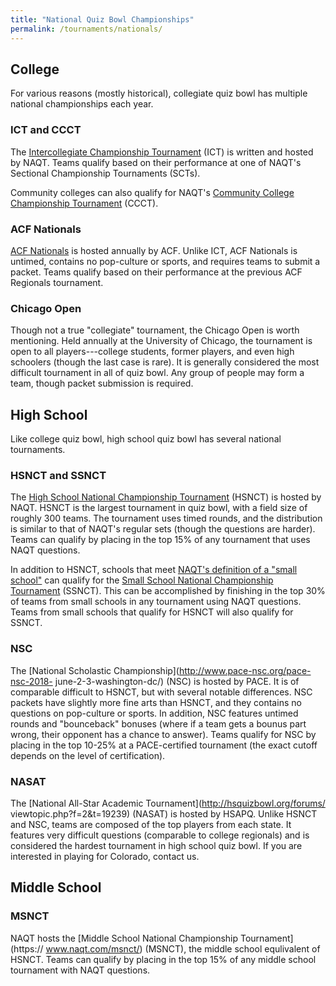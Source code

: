```yaml
---
title: "National Quiz Bowl Championships"
permalink: /tournaments/nationals/
---
```


## College

For various reasons (mostly historical), collegiate quiz bowl has multiple
national championships each year.

### ICT and CCCT

The [Intercollegiate Championship Tournament](https://www.naqt.com/ict/) (ICT)
is written and hosted by NAQT. Teams qualify based on their performance at one
of NAQT's Sectional Championship Tournaments (SCTs).

Community colleges can also qualify for NAQT's [Community College Championship
Tournament](https://www.naqt.com/ccct/) (CCCT).

### ACF Nationals

[ACF Nationals](https://acf-quizbowl.com/aboutus/) is hosted annually by ACF.
Unlike ICT, ACF Nationals is untimed, contains no pop-culture or sports, and
requires teams to submit a packet. Teams qualify based on their performance at
the previous ACF Regionals tournament.

### Chicago Open

Though not a true "collegiate" tournament, the Chicago Open is worth mentioning.
Held annually at the University of Chicago, the tournament is open to all
players---college students, former players, and even high schoolers (though the
last case is rare). It is generally considered the most difficult tournament in
all of quiz bowl. Any group of people may form a team, though packet submission
is required.

## High School

Like college quiz bowl, high school quiz bowl has several national tournaments.

### HSNCT and SSNCT

The [High School National Championship Tournament](https://www.naqt.com/hsnct/)
(HSNCT) is hosted by NAQT. HSNCT is the largest tournament in quiz bowl, with a
field size of roughly 300 teams. The tournament uses timed rounds, and the
distribution is similar to that of NAQT's regular sets (though the questions are
harder). Teams can qualify by placing in the top 15% of any tournament that uses
NAQT questions.

In addition to HSNCT, schools that meet [NAQT's definition of a "small school"](
https://www.naqt.com/hs/small-school.html) can qualify for the [Small School
National Championship Tournament](https://www.naqt.com/ssnct/) (SSNCT). This can
be accomplished by finishing in the top 30% of teams from small schools in any
tournament using NAQT questions. Teams from small schools that qualify for HSNCT
will also qualify for SSNCT.

### NSC

The [National Scholastic Championship](http://www.pace-nsc.org/pace-nsc-2018-
june-2-3-washington-dc/) (NSC) is hosted by PACE. It is of comparable difficult
to HSNCT, but with several notable differences. NSC packets have slightly more
fine arts than HSNCT, and they contains no questions on pop-culture or sports.
In addition, NSC features untimed rounds and "bounceback" bonuses (where if a
team gets a bounus part wrong, their opponent has a chance to answer). Teams
qualify for NSC by placing in the top 10-25% at a PACE-certified tournament (the
exact cutoff depends on the level of certification).

### NASAT

The [National All-Star Academic Tournament](http://hsquizbowl.org/forums/
viewtopic.php?f=2&t=19239) (NASAT) is hosted by HSAPQ. Unlike HSNCT and NSC,
teams are composed of the top players from each state. It features very
difficult questions (comparable to college regionals) and is considered the
hardest tournament in high school quiz bowl. If you are interested in playing
for Colorado, contact us.

## Middle School

### MSNCT

NAQT hosts the [Middle School National Championship Tournament](https://
www.naqt.com/msnct/) (MSNCT), the middle school equlivalent of HSNCT. Teams can
qualify by placing in the top 15% of any middle school tournament with NAQT
questions.
